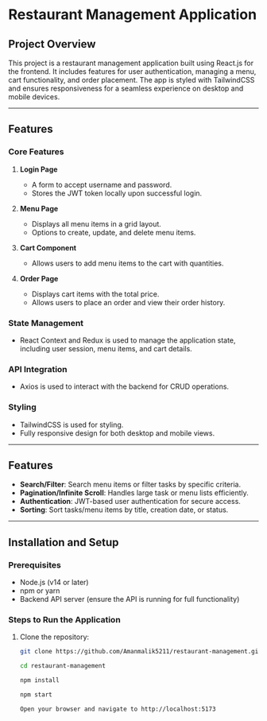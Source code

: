 # **Restaurant Management Application**

## **Project Overview**
This project is a restaurant management application built using React.js for the frontend. It includes features for user authentication, managing a menu, cart functionality, and order placement. The app is styled with TailwindCSS and ensures responsiveness for a seamless experience on desktop and mobile devices.

---

## **Features**

### **Core Features**
1. **Login Page**  
   - A form to accept username and password.  
   - Stores the JWT token locally upon successful login.

2. **Menu Page**  
   - Displays all menu items in a grid layout.  
   - Options to create, update, and delete menu items.

3. **Cart Component**  
   - Allows users to add menu items to the cart with quantities.

4. **Order Page**  
   - Displays cart items with the total price.  
   - Allows users to place an order and view their order history.

### **State Management**
- React Context and Redux is used to manage the application state, including user session, menu items, and cart details.

### **API Integration**
- Axios is used to interact with the backend for CRUD operations.

### **Styling**
- TailwindCSS is used for styling.  
- Fully responsive design for both desktop and mobile views.

---

## **Features**
- **Search/Filter**: Search menu items or filter tasks by specific criteria.  
- **Pagination/Infinite Scroll**: Handles large task or menu lists efficiently.  
- **Authentication**: JWT-based user authentication for secure access.  
- **Sorting**: Sort tasks/menu items by title, creation date, or status.

---

## **Installation and Setup**

### **Prerequisites**
- Node.js (v14 or later)
- npm or yarn
- Backend API server (ensure the API is running for full functionality)

### **Steps to Run the Application**
1. Clone the repository:
   ```bash
   git clone https://github.com/Amanmalik5211/restaurant-management.git

   cd restaurant-management

   npm install

   npm start

   Open your browser and navigate to http://localhost:5173

